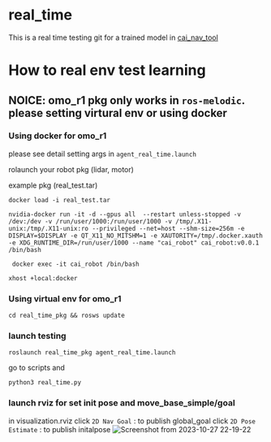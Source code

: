 # real_time

This is a real time testing git for a trained model in [cai_nav_tool](https://github.com/CAI23sbP/cai_nav_tool)


# How to real env test learning #


## NOICE: omo_r1 pkg only works in `ros-melodic`. please setting virtural env or using docker ##

### Using docker for omo_r1 ###
please see detail setting args in `agent_real_time.launch`

rolaunch your robot pkg (lidar, motor)

example pkg (real_test.tar)

`docker load -i real_test.tar`

`nvidia-docker run -it -d --gpus all  --restart unless-stopped -v /dev:/dev -v /run/user/1000:/run/user/1000 -v /tmp/.X11-unix:/tmp/.X11-unix:ro --privileged --net=host --shm-size=256m -e DISPLAY=$DISPLAY -e QT_X11_NO_MITSHM=1 -e XAUTORITY=/tmp/.docker.xauth -e XDG_RUNTIME_DIR=/run/user/1000 --name "cai_robot" cai_robot:v0.0.1 /bin/bash`

` docker exec -it cai_robot /bin/bash`

`xhost +local:docker`

### Using virtual env for omo_r1 ###

`cd real_time_pkg && rosws update` 

### launch testing ###

`roslaunch real_time_pkg agent_real_time.launch`

go to scripts and 

`python3 real_time.py`

### launch rviz for set init pose and move_base_simple/goal ###

in visualization.rviz 
click `2D Nav Goal` : to publish global_goal
click `2D Pose Estimate` : to publish initalpose
![Screenshot from 2023-10-27 22-19-22](https://github.com/CAI23sbP/real_time_pkg/assets/108871750/2b0f80a7-270e-401d-8dcd-e1c93c9d4317)



